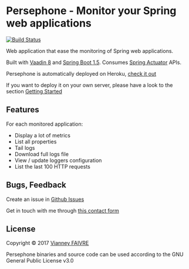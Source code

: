 # Persephone - Monitor your Spring web applications

[![Build Status](https://api.travis-ci.org/vianneyfaivre/Persephone.svg?branch=master)](https://travis-ci.org/vianneyfaivre/Persephone)

Web application that ease the monitoring of Spring web applications. 

Built with [Vaadin 8](https://vaadin.com/) and [Spring Boot 1.5](http://projects.spring.io/spring-boot/). Consumes [Spring Actuator](https://docs.spring.io/spring-boot/docs/1.5.8.RELEASE/reference/htmlsingle/#production-ready) APIs.

Persephone is automatically deployed on Heroku, [check it out](https://persephone-vf.herokuapp.com/)

If you want to deploy it on your own server, please have a look to the section [Getting Started](https://github.com/vianneyfaivre/Persephone/wiki/Getting-Started)

## Features

For each monitored application:
* Display a lot of metrics
* List all properties
* Tail logs
* Download full logs file
* View / update loggers configuration
* List the last 100 HTTP requests

## Bugs, Feedback

Create an issue in [Github Issues](https://github.com/vianneyfaivre/Persephone/issues)

Get in touch with me through [this contact form](https://vianneyfaiv.re/contact/)

## License 

Copyright © 2017 [Vianney FAIVRE](https://vianneyfaiv.re)

Persephone binaries and source code can be used according to the GNU General Public License v3.0
